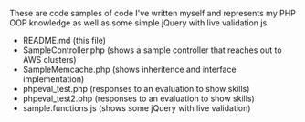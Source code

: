 These are code samples of code I've written myself and represents my PHP OOP knowledge as well as some simple jQuery with live validation js.

- README.md (this file)
- SampleController.php (shows a sample controller that reaches out to AWS clusters)
- SampleMemcache.php   (shows inheritence and interface implementation)
- phpeval_test.php     (responses to an evaluation to show skills)
- phpeval_test2.php    (responses to an evaluation to show skills)
- sample.functions.js  (shows some jQuery with live validation)
